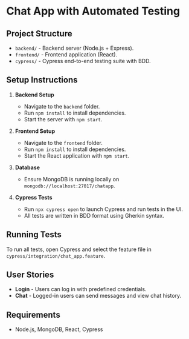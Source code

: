 # Chat App with Automated Testing

## Project Structure

- `backend/` - Backend server (Node.js + Express).
- `frontend/` - Frontend application (React).
- `cypress/` - Cypress end-to-end testing suite with BDD.

## Setup Instructions

1. **Backend Setup**
   - Navigate to the `backend` folder.
   - Run `npm install` to install dependencies.
   - Start the server with `npm start`.

2. **Frontend Setup**
   - Navigate to the `frontend` folder.
   - Run `npm install` to install dependencies.
   - Start the React application with `npm start`.

3. **Database**
   - Ensure MongoDB is running locally on `mongodb://localhost:27017/chatapp`.

4. **Cypress Tests**
   - Run `npx cypress open` to launch Cypress and run tests in the UI.
   - All tests are written in BDD format using Gherkin syntax.

## Running Tests

To run all tests, open Cypress and select the feature file in `cypress/integration/chat_app.feature`.

## User Stories

- **Login** - Users can log in with predefined credentials.
- **Chat** - Logged-in users can send messages and view chat history.

## Requirements

- Node.js, MongoDB, React, Cypress
